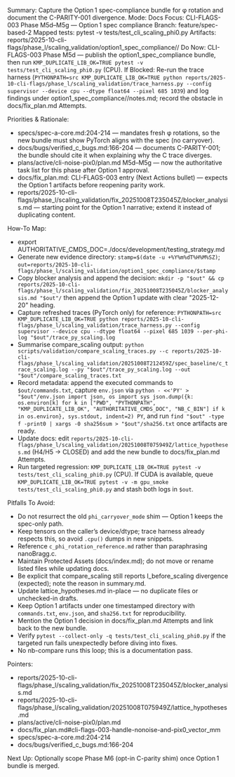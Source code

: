 Summary: Capture the Option 1 spec-compliance bundle for φ rotation and document the C-PARITY-001 divergence.
Mode: Docs
Focus: CLI-FLAGS-003 Phase M5d–M5g — Option 1 spec compliance
Branch: feature/spec-based-2
Mapped tests: pytest -v tests/test_cli_scaling_phi0.py
Artifacts: reports/2025-10-cli-flags/phase_l/scaling_validation/option1_spec_compliance/<timestamp>/
Do Now: CLI-FLAGS-003 Phase M5d — publish the option1_spec_compliance bundle, then run `KMP_DUPLICATE_LIB_OK=TRUE pytest -v tests/test_cli_scaling_phi0.py` (CPU).
If Blocked: Re-run the trace harness (`PYTHONPATH=src KMP_DUPLICATE_LIB_OK=TRUE python reports/2025-10-cli-flags/phase_l/scaling_validation/trace_harness.py --config supervisor --device cpu --dtype float64 --pixel 685 1039`) and log findings under option1_spec_compliance/<timestamp>/notes.md; record the obstacle in docs/fix_plan.md Attempts.

Priorities & Rationale:
- specs/spec-a-core.md:204-214 — mandates fresh φ rotations, so the new bundle must show PyTorch aligns with the spec (no carryover).
- docs/bugs/verified_c_bugs.md:166-204 — documents C-PARITY-001; the bundle should cite it when explaining why the C trace diverges.
- plans/active/cli-noise-pix0/plan.md M5d–M5g — now the authoritative task list for this phase after Option 1 approval.
- docs/fix_plan.md: CLI-FLAGS-003 entry (Next Actions bullet) — expects the Option 1 artifacts before reopening parity work.
- reports/2025-10-cli-flags/phase_l/scaling_validation/fix_20251008T235045Z/blocker_analysis.md — starting point for the Option 1 narrative; extend it instead of duplicating content.

How-To Map:
- export AUTHORITATIVE_CMDS_DOC=./docs/development/testing_strategy.md
- Generate new evidence directory: `stamp=$(date -u +%Y%m%dT%H%M%SZ)`; `out=reports/2025-10-cli-flags/phase_l/scaling_validation/option1_spec_compliance/$stamp`
- Copy blocker analysis and append the decision: `mkdir -p "$out" && cp reports/2025-10-cli-flags/phase_l/scaling_validation/fix_20251008T235045Z/blocker_analysis.md "$out"/` then append the Option 1 update with clear "2025-12-20" heading.
- Capture refreshed traces (PyTorch only) for reference: `PYTHONPATH=src KMP_DUPLICATE_LIB_OK=TRUE python reports/2025-10-cli-flags/phase_l/scaling_validation/trace_harness.py --config supervisor --device cpu --dtype float64 --pixel 685 1039 --per-phi-log "$out"/trace_py_scaling.log`
- Summarise compare_scaling output: `python scripts/validation/compare_scaling_traces.py --c reports/2025-10-cli-flags/phase_l/scaling_validation/20251008T212459Z/spec_baseline/c_trace_scaling.log --py "$out"/trace_py_scaling.log --out "$out"/compare_scaling_traces.txt`
- Record metadata: append the executed commands to `$out/commands.txt`, capture `env.json` via `python - <<'PY' > "$out"/env.json
import json, os
import sys
json.dump({k: os.environ[k] for k in ["PWD", "PYTHONPATH", "KMP_DUPLICATE_LIB_OK", "AUTHORITATIVE_CMDS_DOC", "NB_C_BIN"] if k in os.environ}, sys.stdout, indent=2)
PY`, and run `find "$out" -type f -print0 | xargs -0 sha256sum > "$out"/sha256.txt` once artifacts are ready.
- Update docs: edit `reports/2025-10-cli-flags/phase_l/scaling_validation/20251008T075949Z/lattice_hypotheses.md` (H4/H5 → CLOSED) and add the new bundle to docs/fix_plan.md Attempts.
- Run targeted regression: `KMP_DUPLICATE_LIB_OK=TRUE pytest -v tests/test_cli_scaling_phi0.py` (CPU). If CUDA is available, queue `KMP_DUPLICATE_LIB_OK=TRUE pytest -v -m gpu_smoke tests/test_cli_scaling_phi0.py` and stash both logs in `$out`.

Pitfalls To Avoid:
- Do not resurrect the old `phi_carryover_mode` shim — Option 1 keeps the spec-only path.
- Keep tensors on the caller’s device/dtype; trace harness already respects this, so avoid `.cpu()` dumps in new snippets.
- Reference `c_phi_rotation_reference.md` rather than paraphrasing nanoBragg.c.
- Maintain Protected Assets (docs/index.md); do not move or rename listed files while updating docs.
- Be explicit that compare_scaling still reports I_before_scaling divergence (expected); note the reason in summary.md.
- Update lattice_hypotheses.md in-place — no duplicate files or unchecked-in drafts.
- Keep Option 1 artifacts under one timestamped directory with `commands.txt`, `env.json`, and `sha256.txt` for reproducibility.
- Mention the Option 1 decision in docs/fix_plan.md Attempts and link back to the new bundle.
- Verify `pytest --collect-only -q tests/test_cli_scaling_phi0.py` if the targeted run fails unexpectedly before diving into fixes.
- No nb-compare runs this loop; this is a documentation pass.

Pointers:
- reports/2025-10-cli-flags/phase_l/scaling_validation/fix_20251008T235045Z/blocker_analysis.md
- reports/2025-10-cli-flags/phase_l/scaling_validation/20251008T075949Z/lattice_hypotheses.md
- plans/active/cli-noise-pix0/plan.md
- docs/fix_plan.md#cli-flags-003-handle-nonoise-and-pix0_vector_mm
- specs/spec-a-core.md:204-214
- docs/bugs/verified_c_bugs.md:166-204

Next Up: Optionally scope Phase M6 (opt-in C-parity shim) once Option 1 bundle is merged.
